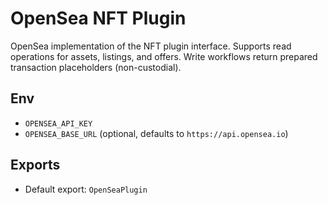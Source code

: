 # OpenSea NFT Plugin

OpenSea implementation of the NFT plugin interface. Supports read operations for assets, listings, and offers. Write workflows return prepared transaction placeholders (non-custodial).

## Env
- `OPENSEA_API_KEY`
- `OPENSEA_BASE_URL` (optional, defaults to `https://api.opensea.io`)

## Exports
- Default export: `OpenSeaPlugin`
